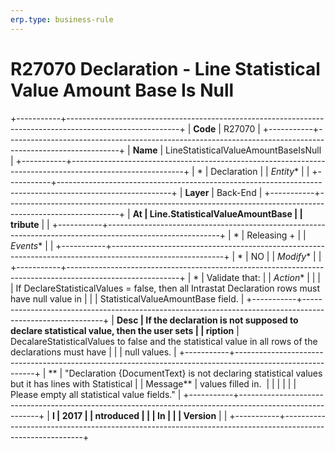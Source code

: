 ```yaml
---
erp.type: business-rule
---
```


# R27070 Declaration - Line Statistical Value Amount Base Is Null
+-----------+----------------------------------------------------------------------------------------------------------+
| **Code**  | R27070                                                                                                   |
+-----------+----------------------------------------------------------------------------------------------------------+
| **Name**  | LineStatisticalValueAmountBaseIsNull                                                                     |
+-----------+----------------------------------------------------------------------------------------------------------+
| *         | Declaration                                                                                              |
| *Entity** |                                                                                                          |
+-----------+----------------------------------------------------------------------------------------------------------+
| **Layer** | Back-End                                                                                                 |
+-----------+----------------------------------------------------------------------------------------------------------+
| **At      | Line.StatisticalValueAmountBase                                                                          |
| tribute** |                                                                                                          |
+-----------+----------------------------------------------------------------------------------------------------------+
| *         | Releasing +                                                                                              |
| *Events** |                                                                                                          |
+-----------+----------------------------------------------------------------------------------------------------------+
| *         | NO                                                                                                       |
| *Modify** |                                                                                                          |
+-----------+----------------------------------------------------------------------------------------------------------+
| *         | Validate that:                                                                                           |
| *Action** |                                                                                                          |
|           | If DeclareStatisticalValues = false, then all Intrastat Declaration rows must have null value in         |
|           | StatisticalValueAmountBase field.                                                                        |
+-----------+----------------------------------------------------------------------------------------------------------+
| **Desc    | If the declaration is not supposed to declare statistical value, then the user sets                      |
| ription** | DecalareStatisticalValues to false and the statistical value in all rows of the declarations must have   |
|           | null values.                                                                                             |
+-----------+----------------------------------------------------------------------------------------------------------+
| **        | \"Declaration {DocumentText} is not declaring statistical values but it has lines with Statistical       |
| Message** | values filled in.                                                                                        |
|           |                                                                                                          |
|           | Please empty all statistical value fields.\"                                                             |
+-----------+----------------------------------------------------------------------------------------------------------+
| **I       | 2017                                                                                                     |
| ntroduced |                                                                                                          |
| In        |                                                                                                          |
| Version** |                                                                                                          |
+-----------+----------------------------------------------------------------------------------------------------------+

  

  

  
